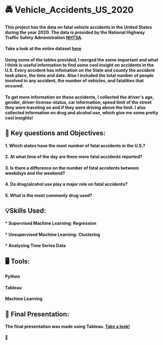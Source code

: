 # :oncoming_police_car: Vehicle_Accidents_US_2020 

#### This project has the data on fatal vehicle accidents in the United States during the year 2020. The data is provided by the National Highway Traffic Safety Administration [NHTSA](www.nhtsa.gov). 
#### Take a look at the entire dataset [here](https://www.nhtsa.gov/file-downloads?p=nhtsa/downloads/FARS/2020/National/)
#### Using some of the tables provided, I merged the some important and what I think is useful information to find some cool insight on accidents in the U.S. Every accident has infomation on the State and county the accident took place, the time and date. Also I included the total number of people involved in any accident, the number of vehicles, and fatalities that occured. 
#### To get more information on these accidents, I collected the driver's age, gender, driver-license-status, car information, speed limit of the street they were traveling on and if they were driving above the limit. I also collected information on drug and alcohol use, which give me some pretty cool insights!
## :construction: Key questions and Objectives:
#### 1. Which states have the most number of fatal accidents in the U.S.?
#### 2. At what time of the day are there more fatal accidents reported?
#### 3. Is there a difference on the number of fatal accidents between weekdays and the weekend? 
#### 4. Do drug/alcohol use play a major role on fatal accidents?
#### 5. What is the most commonly drug used?
## :bulb:Skills Used:
#### * Supervised Machine Learning: Regression
#### * Unsupervised Machine Learning: Clustering
#### * Analyzing Time Series Data
## :desktop_computer: Tools:
#### Python
#### Tableau
#### Machine Learning
## :rotating_light: Final Presentation:
#### The final presentation was made using Tableau. [Take a look!](https://public.tableau.com/views/FatalaccidentsUSA2020/Story1?:language=en-US&:display_count=n&:origin=viz_share_link)

:stop_sign:
